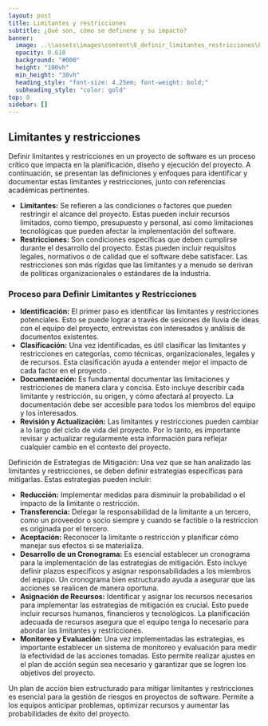 ```yaml
---
layout: post
title: Limitantes y restricciones
subtitle: ¿Qué son, cómo se definene y su impacto?
banner:
  image: ..\\assets\images\content\8_definir_limitantes_restricciones\banner_definir_limitantes_restricciones.jpg
  opacity: 0.618
  background: "#000"
  height: "100vh"
  min_height: "38vh"
  heading_style: "font-size: 4.25em; font-weight: bold;"
  subheading_style: "color: gold"
top: 8
sidebar: []
---
```

## Limitantes y restricciones

Definir limitantes y restricciones en un proyecto de software es un proceso crítico que impacta en la planificación, diseño y ejecución del proyecto. A continuación, se presentan las definiciones y enfoques para identificar y documentar estas limitantes y restricciones, junto con referencias académicas pertinentes.

- **Limitantes:** Se refieren a las condiciones o factores que pueden restringir el alcance del proyecto. Estas pueden incluir recursos limitados, como tiempo, presupuesto y personal, así como limitaciones tecnológicas que pueden afectar la implementación del software.
- **Restricciones:** Son condiciones específicas que deben cumplirse durante el desarrollo del proyecto. Estas pueden incluir requisitos legales, normativos o de calidad que el software debe satisfacer. Las restricciones son más rígidas que las limitantes y a menudo se derivan de políticas organizacionales o estándares de la industria.

### Proceso para Definir Limitantes y Restricciones
- **Identificación:** El primer paso es identificar las limitantes y restricciones potenciales. Esto se puede lograr a través de sesiones de lluvia de ideas con el equipo del proyecto, entrevistas con interesados y análisis de documentos existentes.
- **Clasificación:** Una vez identificadas, es útil clasificar las limitantes y restricciones en categorías, como técnicas, organizacionales, legales y de recursos. Esta clasificación ayuda a entender mejor el impacto de cada factor en el proyecto .
- **Documentación:** Es fundamental documentar las limitaciones y restricciones de manera clara y concisa. Esto incluye describir cada limitante y restricción, su origen, y cómo afectará al proyecto. La documentación debe ser accesible para todos los miembros del equipo y los interesados.
- **Revisión y Actualización:** Las limitantes y restricciones pueden cambiar a lo largo del ciclo de vida del proyecto. Por lo tanto, es importante revisar y actualizar regularmente esta información para reflejar cualquier cambio en el contexto del proyecto.

Definición de Estrategias de Mitigación: Una vez que se han analizado las limitantes y restricciones, se deben definir estrategias específicas para mitigarlas. Estas estrategias pueden incluir:

- **Reducción:** Implementar medidas para disminuir la probabilidad o el impacto de la limitante o restricción.
- **Transferencia:** Delegar la responsabilidad de la limitante a un tercero, como un proveedor o socio siempre y cuando se factible o la restriccion es originada por el tercero.
- **Aceptación:** Reconocer la limitante o restricción y planificar cómo manejar sus efectos si se materializa.
- **Desarrollo de un Cronograma:** Es esencial establecer un cronograma para la implementación de las estrategias de mitigación. Esto incluye definir plazos específicos y asignar responsabilidades a los miembros del equipo. Un cronograma bien estructurado ayuda a asegurar que las acciones se realicen de manera oportuna.
- **Asignación de Recursos:** Identificar y asignar los recursos necesarios para implementar las estrategias de mitigación es crucial. Esto puede incluir recursos humanos, financieros y tecnológicos. La planificación adecuada de recursos asegura que el equipo tenga lo necesario para abordar las limitantes y restricciones.
- **Monitoreo y Evaluación:** Una vez implementadas las estrategias, es importante establecer un sistema de monitoreo y evaluación para medir la efectividad de las acciones tomadas. Esto permite realizar ajustes en el plan de acción según sea necesario y garantizar que se logren los objetivos del proyecto.

Un plan de acción bien estructurado para mitigar limitantes y restricciones es esencial para la gestión de riesgos en proyectos de software. Permite a los equipos anticipar problemas, optimizar recursos y aumentar las probabilidades de éxito del proyecto.

